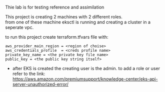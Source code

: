 Thie lab is for testing reference and assimilation

This project is creating 2 machines with 2 different roles. \
from one of these machine eksctl is running and creating a cluster in a seperate vpc.

to run this project create terraform.tfvars file with:
```
aws_provider_main_region = <region of choise>
aws_credentials_profile  = <creds profile name>
private_key_name = <the private key file name>
public_key = <the public key string itself>
```


* after EKS is created the creating user is the admin. to add a role or user refer to the link: \
    https://aws.amazon.com/premiumsupport/knowledge-center/eks-api-server-unauthorized-error/